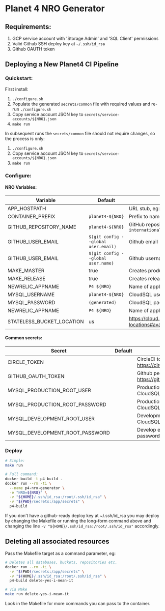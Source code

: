 # Planet 4 NRO Generator

## Requirements:

1. GCP service account with 'Storage Admin' and 'SQL Client' permissions
2. Valid Github SSH deploy key at `~/.ssh/id_rsa`
3. Github OAUTH token

## Deploying a New Planet4 CI Pipeline

### Quickstart:

First install:
1.  `./configure.sh`
1.  Populate the generated `secrets/common` file with required values and re-run `./configure.sh`
1.  Copy service account JSON key to `secrets/service-accounts/${NRO}.json`
1.  `make run`

In subsequent runs the `secrets/common` file should not require changes, so the process is only:
1. `./configure.sh`
2. Copy service account JSON key to `secrets/service-accounts/${NRO}.json`
3. `make run`

### Configure:

#### NRO Variables:
Variable                  | Default                             | Description
--------------------------|-------------------------------------|---------------------------------------------------------------------------
APP_HOSTPATH              |                                     | URL stub, eg: `/international`
CONTAINER_PREFIX          | `planet4-${NRO}`                    | Prefix to name containers in the Helm release
GITHUB_REPOSITORY_NAME    | `planet4-${NRO}`                    | GitHub repository name, eg: `planet4-international`
GITHUB_USER_EMAIL         | `$(git config --global user.email)` | Github email
GITHUB_USER_EMAIL         | `$(git config --global user.name)`  | Github username
MAKE_MASTER               | true                                | Creates production environment resources
MAKE_RELEASE              | true                                | Creates release environment resources
NEWRELIC_APPNAME          | `P4 ${NRO}`                         | Name of application in NewRelic monitoring
MYSQL_USERNAME            | `planet4-${NRO}`                    | CloudSQL username (will be created)
MYSQL_PASSWORD            | `(generated)`                       | CloudSQL password
NEWRELIC_APPNAME          | `P4 ${NRO}`                         | Name of application in NewRelic monitoring
STATELESS_BUCKET_LOCATION | us                                  | https://cloud.google.com/storage/docs/bucket-locations#available_locations

#### Common secrets:

Secret  | Default  | Description
--|---|--
CIRCLE_TOKEN  |   |  CircleCI token: https://circleci.com/account/api
GITHUB_OAUTH_TOKEN  |   |  Github personal access token: https://github.com/settings/tokens
MYSQL_PRODUCTION_ROOT_USER  |   |  Production environment CloudSQL user with all privileges
MYSQL_PRODUCTION_ROOT_PASSWORD  |   |  Production environment CloudSQL password
MYSQL_DEVELOPMENT_ROOT_USER  |  |  Development environment CloudSQL user with all privileges
MYSQL_DEVELOPMENT_ROOT_PASSWORD  |   |  Develop environment CloudSQL password

### Deploy

```bash
# Simple:
make run

# Full command:
docker build -t p4-build .
docker run --rm -ti \
  --name p4-nro-generator \
  -e "NRO=${NRO}" \
  -v "${HOME}/.ssh/id_rsa:/root/.ssh/id_rsa" \
  -v "${PWD}/secrets:/app/secrets" \
  p4-build
```

If you don't have a github-ready deploy key at ~/.ssh/id_rsa you may deploy by changing the Makefile or running the long-form command above and changing the line `-v "${HOME}/.ssh/id_rsa:/root/.ssh/id_rsa"` accordingly.

## Deleting all associated resources

Pass the Makefile target as a command parameter, eg:

```bash
# Deletes all databases, buckets, repositories etc.
docker run --rm -ti \
  -v "$(PWD)/secrets:/app/secrets" \
  -v "$(HOME)/.ssh/id_rsa:/root/.ssh/id_rsa" \
  p4-build delete-yes-i-mean-it

# via Make
make run delete-yes-i-mean-it
```

Look in the Makefile for more commands you can pass to the container.
